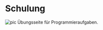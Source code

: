 # Schulung
![pic](https://github.com/Mcapozzolo/Schulung/tree/main/src/SortConsole.Test)
Übungsseite für Programmieraufgaben.
